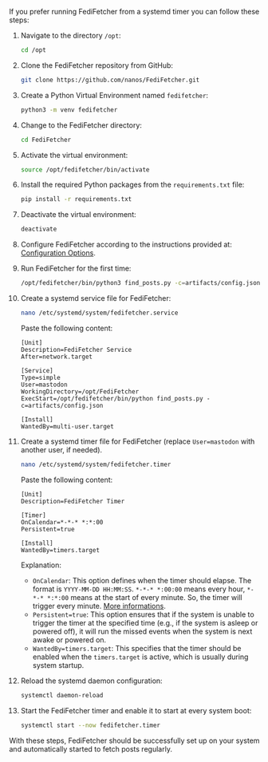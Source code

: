 If you prefer running FediFetcher from a systemd timer you can follow these steps:

1. Navigate to the directory `/opt`:
    ```bash
    cd /opt
    ```

2. Clone the FediFetcher repository from GitHub:
    ```bash
    git clone https://github.com/nanos/FediFetcher.git
    ```

3. Create a Python Virtual Environment named `fedifetcher`:
    ```bash
    python3 -m venv fedifetcher
    ```

4. Change to the FediFetcher directory:
    ```bash
    cd FediFetcher
    ```

5. Activate the virtual environment:
    ```bash
    source /opt/fedifetcher/bin/activate
    ```

6. Install the required Python packages from the `requirements.txt` file:
    ```bash
    pip install -r requirements.txt
    ```

7. Deactivate the virtual environment:
    ```bash
    deactivate
    ```

8. Configure FediFetcher according to the instructions provided at: [Configuration Options](https://github.com/nanos/FediFetcher?tab=readme-ov-file#configuration-options).

9. Run FediFetcher for the first time:
    ```bash
    /opt/fedifetcher/bin/python3 find_posts.py -c=artifacts/config.json
    ```

10. Create a systemd service file for FediFetcher:
    ```bash
    nano /etc/systemd/system/fedifetcher.service
    ```
    Paste the following content:
    ```
    [Unit]
    Description=FediFetcher Service
    After=network.target

    [Service]
    Type=simple
    User=mastodon
    WorkingDirectory=/opt/FediFetcher
    ExecStart=/opt/fedifetcher/bin/python find_posts.py -c=artifacts/config.json

    [Install]
    WantedBy=multi-user.target
    ```

11. Create a systemd timer file for FediFetcher (replace `User=mastodon` with another user, if needed).
    ```bash
    nano /etc/systemd/system/fedifetcher.timer
    ```
    Paste the following content:
    ```
    [Unit]
    Description=FediFetcher Timer

    [Timer]
    OnCalendar=*-*-* *:*:00
    Persistent=true

    [Install]
    WantedBy=timers.target
    ```

    Explanation:
    - `OnCalendar`: This option defines when the timer should elapse. The format is `YYYY-MM-DD HH:MM:SS`. `*-*-* *:00:00` means every hour, `*-*-* *:*:00` means at the start of every minute. So, the timer will trigger every minute. [More informations](https://silentlad.com/systemd-timers-oncalendar-(cron)-format-explained).
    - `Persistent=true`: This option ensures that if the system is unable to trigger the timer at the specified time (e.g., if the system is asleep or powered off), it will run the missed events when the system is next awake or powered on.
    - `WantedBy=timers.target`: This specifies that the timer should be enabled when the `timers.target` is active, which is usually during system startup.

12. Reload the systemd daemon configuration:
    ```bash
    systemctl daemon-reload
    ```

13. Start the FediFetcher timer and enable it to start at every system boot:
    ```bash
    systemctl start --now fedifetcher.timer
    ```

With these steps, FediFetcher should be successfully set up on your system and automatically started to fetch posts regularly.